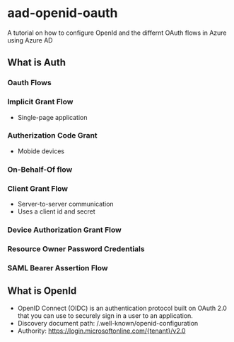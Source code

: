 # aad-openid-oauth

A tutorial on how to configure OpenId and the differnt OAuth flows in Azure using Azure AD

## What is Auth

### Oauth Flows

### Implicit Grant Flow

- Single-page application

### Autherization Code Grant

- Mobide devices

### On-Behalf-Of flow

### Client Grant Flow

- Server-to-server communication
- Uses a client id and secret

### Device Authorization Grant Flow

### Resource Owner Password Credentials

### SAML Bearer Assertion Flow

## What is OpenId

- OpenID Connect (OIDC) is an authentication protocol built on OAuth 2.0 that you can use to securely sign in a user to an application.
- Discovery document path: /.well-known/openid-configuration
- Authority: https://login.microsoftonline.com/{tenant}/v2.0
